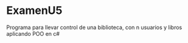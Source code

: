 # ExamenU5
Programa para llevar control de una biblioteca, con n usuarios y libros aplicando POO en c# 
